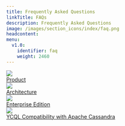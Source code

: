 ```yaml
---
title: Frequently Asked Questions
linkTitle: FAQs
description: Frequently Asked Questions
image: /images/section_icons/index/faq.png
headcontent:
menu:
  v1.0:
    identifier: faq
    weight: 2460
---
```


<div class="row">
  <div class="col-12 col-md-6 col-lg-12 col-xl-6">
    <a class="section-link icon-offset" href="product/">
      <div class="head">
        <img class="icon" src="/images/section_icons/index/introduction.png" aria-hidden="true" />       
        <div class="title">Product</div>
      </div>
      <div class="body">
      </div>
    </a>
  </div>

  <div class="col-12 col-md-6 col-lg-12 col-xl-6">
    <a class="section-link icon-offset" href="architecture/">
      <div class="head">
        <img class="icon" src="/images/section_icons/index/architecture.png" aria-hidden="true" />     
        <div class="title">Architecture</div>
      </div>
      <div class="body">
      </div>
    </a>
  </div>

  <div class="col-12 col-md-6 col-lg-12 col-xl-6">
    <a class="section-link icon-offset" href="enterprise-edition/">
      <div class="head">
        <img class="icon" src="/images/section_icons/manage/enterprise.png" aria-hidden="true" />      
        <div class="title">Enterprise Edition</div>
      </div>
      <div class="body">
      </div>
    </a>
  </div>

  <div class="col-12 col-md-6 col-lg-12 col-xl-6">
    <a class="section-link icon-offset" href="cassandra/">
      <div class="head">
        <img class="icon" src="/images/section_icons/api/cql.png" aria-hidden="true" />    
        <div class="title">YCQL Compatibility with Apache Cassandra</div>
      </div>
      <div class="body">
      </div>
    </a>
  </div>
</div>
